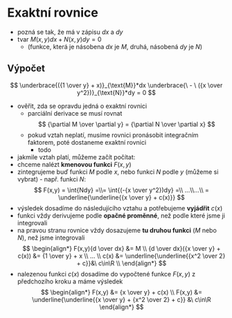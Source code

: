 # Exaktní rovnice

- pozná se tak, že má v zápisu $dx$ a $dy$
- tvar $M(x,y)dx + N(x,y)dy = 0$
    - (funkce, která je násobena $dx$ je $M$, druhá, násobená $dy$ je $N$)

## Výpočet

$$ \underbrace{({1 \over y} + x)}_{\text{M}}*dx \underbrace{\ - \ ({x \over y^2})}_{\text{N}}*dy = 0 $$


- ověřit, zda se opravdu jedná o exaktní rovnici
    - parciální derivace se musí rovnat 
    $$ {\partial M \over \partial y} = {\partial N \over \partial x} $$
    - pokud vztah neplatí, musíme rovnici pronásobit integračním faktorem, poté dostaneme exaktní rovnici
        - todo
- jakmile vztah platí, můžeme začít počítat:
- chceme nalézt **kmenovou funkci** $F(x,y)$
- zintegrujeme buď funkci $M$ podle $x$, nebo funkci $N$ podle $y$ (můžeme si vybrat) - např. funkci $N$:
    $$ F(x,y) = \int{Ndy} =\\= \int{(-{x \over y^2})dy} =\\ ...\\...\\ = \underline{\underline{{x \over y} + c(x)}} $$
- výsledek dosadíme do následujícího vztahu a potřebujeme **vyjádřit**  $c(x)$
- funkci vždy derivujeme podle **opačné proměnné**, než podle které jsme ji integrovali
- na pravou stranu rovnice vždy dosazujeme **tu druhou funkci** ($M$ nebo $N$), než jsme integrovali
    $$
        \begin{align*}
        F(x,y){d \over dx} &= M \\
        {d \over dx}({x \over y} + c(x)) &= {1 \over y} + x \\
        ... \\
        c(x) &= \underline{\underline{{x^2 \over 2} + c}}&\ c\in\R \\
        \end{align*}
    $$ 
- nalezenou funkci $c(x)$ dosadíme do vypočtené funkce $F(x,y)$ z předchozího kroku a máme výsledek
    $$
        \begin{align*}
        F(x,y) &= {x \over y} + c(x) \\
        F(x,y) &= \underline{\underline{{x \over y} + {x^2 \over 2} + c}} &\ c\in\R
        \end{align*}
    $$